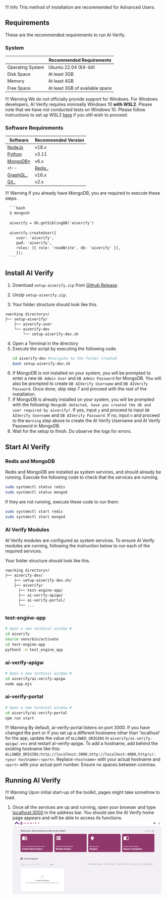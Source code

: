 !!! Info
      This method of installation are recommended for Advanced Users.
## Requirements

These are the recommended requirements to run AI Verify. 

### System

|                  | Recommended Requirements                                                                     |
| ---------------- | -------------------------------------------------------------------------------------------- |
| Operating System | Ubuntu 22.04 (64-bit)                                                                                 |
| Disk Space           | At least 3GB                                                                                |
| Memory           | At least 4GB                                                                                |
| Free Space       | At least 3GB of available space                                                              |

!!! Warning
      We do not officially provide support for Windows. For Windows developers, AI Verify requires minimally Windows 10 **with WSL2**. Please note that we have not conducted tests on Windows 10. Please follow instructions to set up WSL2 [here](https://learn.microsoft.com/en-us/windows/wsl/install) if you still wish to proceed.


### Software Requirements

| Software                                                                           | Recommended Version |
| ---------------------------------------------------------------------------------- | ------------------- |
| [NodeJs](https://nodejs.org/en/download)                                           | v18.x               |
| [Python](https://www.python.org/downloads/)                    | v3.11               |
| [MongoDB\*](https://www.mongodb.com/docs/manual/tutorial/install-mongodb-on-ubuntu/) | v6.x                |
<!-- | [Redis..](https://redis.io/docs/getting-started/installation/)                       | v6.x                |
| [GraphQL..](https://graphql.org/)                                                    | v16.x               |
| [Git..](https://git-scm.com/book/en/v2/Getting-Started-Installing-Git)               | v2.x                | -->

!!! Warning
    If you already have MongoDB, you are required to execute these steps.
    
      ```bash
      $ mongosh

      aiverify = db.getSiblingDB('aiverify')

      aiverify.createUser({
         user: 'aiverify',
         pwd: 'aiverify',
         roles: [{ role: 'readWrite', db: 'aiverify' }],
         });
      ```  

## Install AI Verify

1. Download `setup-aiverify.zip` from [Github Release](https://github.com/IMDA-BTG/aiverify/releases).

2. Unzip `setup-aiverify.zip`.

3. Your folder structure should look like this.
```
<working directory>/
├── setup-aiverify/
    ├── aiverify-user 
    └── aiverify-dev
        └── setup-aiverify-dev.sh
```
4. Open a Terminal in the directory
5. Execute the script by executing the following code.
   ```bash
   cd aiverify-dev #navigate to the folder created
   bash setup-aiverify-dev.sh
   ```
6. If MongoDB is not installed on your system, you will be prompted to enter a new `DB Admin User` and `DB Admin Password` for MongoDB. You will also be prompted to create `DB AIVerify Username` and `DB AIVerify Password`. Once done, skip step 7 and proceed with the rest of the installation.
7. If MongoDB is already installed on your system, you will be prompted with the following: `Mongodb detected, have you created the db and user required by aiverify?`. If yes, input `y` and proceed to input `DB AIVerify Username` and `DB AIVerify Password`. If no, input `n` and proceed to the `Warning` step above to create the AI Verify Username and AI Verify Password in MongoDB.
8. Wait for the setup to finish. Do observe the logs for errors.

## Start AI Verify

### Redis and MongoDB

Redis and MongoDB are installed as system services, and should already be running.
Execute the following code to check that the services are running.

```bash
sudo systemctl status redis
sudo systemctl status mongod
```

If they are not running, execute these code to run them:

```bash
sudo systemctl start redis
sudo systemctl start mongod
```

### AI Verify Modules

AI Verify modules are configured as system services. To ensure AI Verify modules are running, following the instruction below to run each of the required services.

Your folder structure should look like this.
```
<working directory>/
├── aiverify-dev/
    ├── setup-aiverify-dev.sh/
    ├── aiverify/
      ├── test-engine-app/
      ├── ai-verify-apigw/
      ├── ai-verify-portal/
      └── ...
```

### test-engine-app

```bash
# Open a new terminal window #
cd aiverify
source venv/bin/activate
cd test-engine-app
python3 -m test_engine_app
```

### ai-verify-apigw

```bash
# Open a new terminal window #
cd aiverify/ai-verify-apigw
node app.mjs
```

### ai-verify-portal

```bash
# Open a new terminal window #
cd aiverify/ai-verify-portal
npm run start
```

!!! Warning
      By default, ai-verify-portal listens on port 3000. If you have changed the port or if you set up a different hostname other than 'localhost' for the app, update the value of `ALLOWED_ORIGINS` in `aiverify/ai-verify-apigw/.env` and restart ai-verify-apigw. To add a hostname, add behind the existing hostname like this: `ALLOWED_ORIGINS:http://localhost:3000,http://localhost:4000,http(s):<your hostname>:<port>`. Replace `<hostname>` with your actual hostname and `<port>` with your actual port number. Ensure no spaces between commas. 
      
## Running AI Verify

!!! Warning
      Upon initial start-up of the toolkit, pages might take sometime to load.

1. Once all the services are up and running, open your browser and type [localhost:3000](http://localhost:3000) in the address bar. You should see the AI Verify home page appears and will be able to access its functions.
   ![aiverify-home](../../res/getting-started/ai-verify-example.png)
